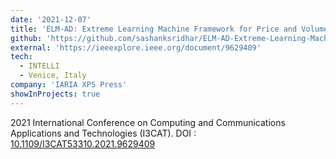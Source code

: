 ```yaml
---
date: '2021-12-07'
title: 'ELM-AD: Extreme Learning Machine Framework for Price and Volume Anomaly Detection in Stock Markets'
github: 'https://github.com/sashanksridhar/ELM-AD-Extreme-Learning-Machine-Framework-for-Price-and-Volume-Anomaly-Detection-in-Stock-Markets'
external: 'https://ieeexplore.ieee.org/document/9629409'
tech:
  - INTELLI
  - Venice, Italy
company: 'IARIA XPS Press'
showInProjects: true
---
```


2021 International Conference on Computing and Communications Applications and Technologies (I3CAT). DOI : [10.1109/I3CAT53310.2021.9629409](https://ieeexplore.ieee.org/document/9629409)

